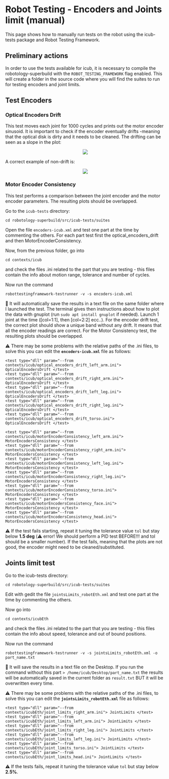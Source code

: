 # Robot Testing - Encoders and Joints limit (manual)
This page shows how to manually run tests on the robot using the icub-tests package and Robot Testing Framework.

## Preliminary actions
In order to use the tests available for icub, it is necessary to compile the robotology-superbuild with the `ROBOT_TESTING_FRAMEWORK` flag enabled. This will create a folder in the source code where you will find the suites to run for testing encoders and joint limits.

## Test Encoders

### Optical Encoders Drift
This test moves each joint for 1000 cycles and prints out the motor encoder sinusoid. It is important to check if the encoder eventually drifts -meaning that the optical disk is dirty and it needs to be cleaned. The drifting can be seen as a slope in the plot:

<center>
<img src ="../img/drift1.png"/>
</center>

A correct example of non-drift is:

<center>
<img src ="../img/drift2.png"/>
</center>

### Motor Encoder Consistency
This test performs a comparison between the joint encoder and the motor encoder parameters. The resulting plots should be overlapped.

Go to the `icub-tests` directory:

    cd robotology-superbuild/src/icub-tests/suites

Open the file `encoders-icub.xml` and test one part at the time by commenting the others. For each part test first the optical_encoders_drift and then MotorEncoderConsistency.

Now, from the previous folder, go into 

    cd contexts/icub

and check the files .ini related to the part that you are testing - this files contain the info about motion range, tolerance and number of cycles.

Now run the command

    robottestingframework-testrunner -v -s encoders-icub.xml

💾 It will automatically save the results in a text file on the same folder where I launched the test. The terminal gives then instructions about how to plot the data with gnuplot (run `sudo apt install gnuplot` if needed). Launch 1 joint at the time ([col=1:1], then [col=2:2] ecc..). For the encoder drift test, the correct plot should show a unique band without any drift. It means that all the encoder readings are correct. For the Motor Consistency test, the resulting plots should be overlapped.

⚠️ There may be some problems with the relative paths of the .ini files, to solve this you can edit the **`encoders-icub.xml`** file as follows:

    <test type="dll" param="--from contexts/icub/optical_encoders_drift_left_arm.ini">  OpticalEncodersDrift </test>
    <test type="dll" param="--from contexts/icub/optical_encoders_drift_right_arm.ini"> OpticalEncodersDrift </test>
    <test type="dll" param="--from contexts/icub/optical_encoders_drift_left_leg.ini">  OpticalEncodersDrift </test>
    <test type="dll" param="--from contexts/icub/optical_encoders_drift_right_leg.ini"> OpticalEncodersDrift </test>
    <test type="dll" param="--from contexts/icub/optical_encoders_drift_torso.ini">     OpticalEncodersDrift </test>

    <test type="dll" param="--from contexts/icub/motorEncoderConsistency_left_arm.ini">  MotorEncodersConsistency </test>
    <test type="dll" param="--from contexts/icub/motorEncoderConsistency_right_arm.ini"> MotorEncodersConsistency </test>
    <test type="dll" param="--from contexts/icub/motorEncoderConsistency_left_leg.ini">  MotorEncodersConsistency </test>
    <test type="dll" param="--from contexts/icub/motorEncoderConsistency_right_leg.ini"> MotorEncodersConsistency </test>
    <test type="dll" param="--from contexts/icub/motorEncoderConsistency_torso.ini">     MotorEncodersConsistency </test>
    <test type="dll" param="--from contexts/icub/motorEncodersConsistency_face.ini">     MotorEncodersConsistency </test> 
    <test type="dll" param="--from contexts/icub/motorEncodersConsistency_head.ini">     MotorEncodersConsistency </test>

⚠️ If the test fails starting, repeat it tuning the tolerance value `tol` but stay below **1.5 deg** (⚠️ error! We should perform a PID test BEFORE!!! and tol should be a smaller number). If the test fails, meaning that the plots are not good, the encoder might need to be cleaned/substituted.

## Joints limit test

Go to the icub-tests directory:

    cd robotology-superbuild/src/icub-tests/suites

Edit with gedit the file `jointsLimits_robotEth.xml` and test one part at the time by commenting the others. 

Now go into 

    cd contexts/icubEth

and check the files .ini related to the part that you are testing - this files contain the info about speed, tolerance and out of bound positions.

Now run the command

    robottestingframework-testrunner -v -s jointsLimits_robotEth.xml -o part_name.txt

💾 It will save the results in a text file on the Desktop. If you run the command without this part `> /home/icub/Desktop/part_name.txt` the results will be automatically saved in the current folder as `result.txt` BUT it will be overwritten every time.

⚠️ There may be some problems with the relative paths of the .ini files, to solve this you can edit the **`jointsLimits_robotEth.xml`** file as follows:

    <test type="dll" param="--from contexts/icubEth/joint_limits_right_arm.ini"> JointLimits </test>
    <test type="dll" param="--from contexts/icubEth/joint_limits_left_arm.ini"> JointLimits </test>
    <test type="dll" param="--from contexts/icubEth/joint_limits_right_leg.ini"> JointLimits </test>
    <test type="dll" param="--from contexts/icubEth/joint_limits_left_leg.ini"> JointLimits </test>
    <test type="dll" param="--from contexts/icubEth/joint_limits_torso.ini"> JointLimits </test>
    <test type="dll" param="--from contexts/icubEth/joint_limits_head.ini"> JointLimits </test> 

⚠️ If the tests fails, repeat it tuning the tolerance value `tol` but stay below **2.5%**.